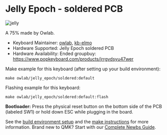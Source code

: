 # Jelly Epoch - soldered PCB

![jelly](https://i.imgur.com/Hs7tFCgl.jpg)

A 75% made by Owlab.

* Keyboard Maintainer: [owlab](https://github.com/owlab-git), [kb-elmo](https://github.com/kb-elmo)
* Hardware Supported: Jelly Epoch soldered PCB
* Hardware Availability: Ended groupbuy: https://www.popkeyboard.com/products/jrrgvdsyu47wer

Make example for this keyboard (after setting up your build environment):

    make owlab/jelly_epoch/soldered:default

Flashing example for this keyboard:

    make owlab/jelly_epoch/soldered:default:flash

**Bootloader:** Press the physical reset button on the bottom side of the PCB (labeled SW1) or hold down ESC while plugging in the board.

See the [build environment setup](https://docs.qmk.fm/#/getting_started_build_tools) and the [make instructions](https://docs.qmk.fm/#/getting_started_make_guide) for more information. Brand new to QMK? Start with our [Complete Newbs Guide](https://docs.qmk.fm/#/newbs).
